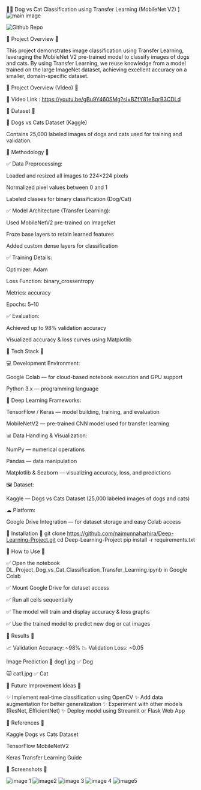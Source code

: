 🐶🐱 Dog vs Cat Classification using Transfer Learning (MobileNet V2)
]
![main image ](https://github.com/user-attachments/assets/bc9d4e90-7f7c-4ea4-84bf-77e95ce23430)

 ![Github Repo](https://img.shields.io/badge/GitHub-najmunnaharhira%2FDeep--Learning--Project-blue?logo=github)

🔹 Project Overview 🔹

This project demonstrates image classification using Transfer Learning, leveraging the MobileNet V2 pre-trained model to classify images of dogs and cats.
By using Transfer Learning, we reuse knowledge from a model trained on the large ImageNet dataset, achieving excellent accuracy on a smaller, domain-specific dataset.

🔹 Project Overview (Video) 🔹

🎥 Video Link : https://youtu.be/gBu9Y460SMg?si=BZfY81eBqrB3CDLd


🔹 Dataset 🔹

📂 Dogs vs Cats Dataset (Kaggle)

Contains 25,000 labeled images of dogs and cats used for training and validation.

🔹 Methodology 🔹

✅ Data Preprocessing:

Loaded and resized all images to 224×224 pixels

Normalized pixel values between 0 and 1

Labeled classes for binary classification (Dog/Cat)

✅ Model Architecture (Transfer Learning):

Used MobileNetV2 pre-trained on ImageNet

Froze base layers to retain learned features

Added custom dense layers for classification

✅ Training Details:

Optimizer: Adam

Loss Function: binary_crossentropy

Metrics: accuracy

Epochs: 5–10

✅ Evaluation:

Achieved up to 98% validation accuracy

Visualized accuracy & loss curves using Matplotlib

🔹 Tech Stack 🔹

💻 Development Environment:

Google Colab — for cloud-based notebook execution and GPU support

Python 3.x — programming language

🧠 Deep Learning Frameworks:

TensorFlow / Keras — model building, training, and evaluation

MobileNetV2 — pre-trained CNN model used for transfer learning

📊 Data Handling & Visualization:

NumPy — numerical operations

Pandas — data manipulation

Matplotlib & Seaborn — visualizing accuracy, loss, and predictions

🖼 Dataset:

Kaggle — Dogs vs Cats Dataset (25,000 labeled images of dogs and cats)

☁ Platform:

Google Drive Integration — for dataset storage and easy Colab access

🔹 Installation 🔹
git clone https://github.com/najmunnaharhira/Deep-Learning-Project.git
cd Deep-Learning-Project
pip install -r requirements.txt

🔹 How to Use 🔹

✅ Open the notebook DL_Project_Dog_vs_Cat_Classification_Transfer_Learning.ipynb in Google Colab

✅ Mount Google Drive for dataset access

✅ Run all cells sequentially

✅ The model will train and display accuracy & loss graphs

✅ Use the trained model to predict new dog or cat images


🔹 Results 🔹

📈 Validation Accuracy: ~98%
📉 Validation Loss: ~0.05

Image	Prediction
🐶 dog1.jpg	✅ Dog

🐱 cat1.jpg	✅ Cat

🔹 Future Improvement Ideas 🔹

✨ Implement real-time classification using OpenCV
✨ Add data augmentation for better generalization
✨ Experiment with other models (ResNet, EfficientNet)
✨ Deploy model using Streamlit or Flask Web App

🔹 References 🔹

Kaggle Dogs vs Cats Dataset

TensorFlow MobileNetV2

Keras Transfer Learning Guide

🔹 Screenshots 🔹

![image 1](https://github.com/user-attachments/assets/82a0f250-dab5-4805-883f-e104d3fb736d)
![image2](https://github.com/user-attachments/assets/e980c6b9-e6d6-41ca-914a-f22125bbd8b3)
![image 3](https://github.com/user-attachments/assets/6b82cef5-6995-4d88-8e45-94acaf4c3d54)
![image 4](https://github.com/user-attachments/assets/43771526-b6f8-43fb-bca8-1fc096635ae7)
![image5](https://github.com/user-attachments/assets/18c51981-9b99-417a-bcba-c2c0fbb6bae7)





